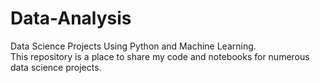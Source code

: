 # Data-Analysis

Data Science Projects Using Python and Machine Learning.</br>
This repository is a place to share my code and notebooks for numerous data science projects.
